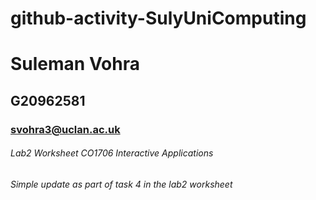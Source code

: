 # github-activity-SulyUniComputing

# Suleman Vohra
## G20962581
### svohra3@uclan.ac.uk
###### Lab2 Worksheet CO1706 Interactive Applications
###### Simple update as part of task 4 in the lab2 worksheet
